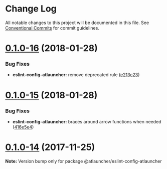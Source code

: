 # Change Log

All notable changes to this project will be documented in this file.
See [Conventional Commits](https://conventionalcommits.org) for commit guidelines.

<a name="0.1.0-16"></a>
# [0.1.0-16](https://github.com/ATLauncher/javascript/compare/@atlauncher/eslint-config-atlauncher@0.1.0-15...@atlauncher/eslint-config-atlauncher@0.1.0-16) (2018-01-28)


### Bug Fixes

* **eslint-config-atlauncher:** remove deprecated rule ([e213c23](https://github.com/ATLauncher/javascript/commit/e213c23))




<a name="0.1.0-15"></a>
# [0.1.0-15](https://github.com/ATLauncher/javascript/compare/@atlauncher/eslint-config-atlauncher@0.1.0-14...@atlauncher/eslint-config-atlauncher@0.1.0-15) (2018-01-28)


### Bug Fixes

* **eslint-config-atlauncher:** braces around arrow functions when needed ([416e5e4](https://github.com/ATLauncher/javascript/commit/416e5e4))




<a name="0.1.0-14"></a>
# [0.1.0-14](https://github.com/ATLauncher/javascript/compare/@atlauncher/eslint-config-atlauncher@0.1.0-13...@atlauncher/eslint-config-atlauncher@0.1.0-14) (2017-11-25)




**Note:** Version bump only for package @atlauncher/eslint-config-atlauncher
